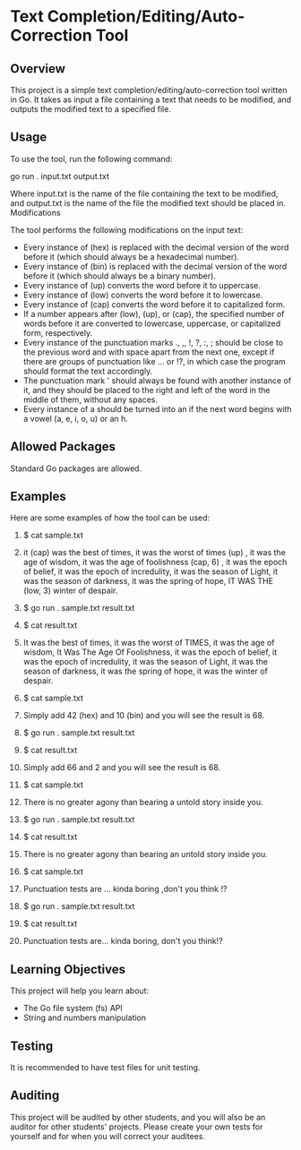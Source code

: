 # Text Completion/Editing/Auto-Correction Tool

## Overview

This project is a simple text completion/editing/auto-correction tool written in Go. It takes as input a file containing a text that needs to be modified, and outputs the modified text to a specified file.

## Usage

To use the tool, run the following command:

go run . input.txt output.txt

Where input.txt is the name of the file containing the text to be modified, and output.txt is the name of the file the modified text should be placed in.
Modifications

The tool performs the following modifications on the input text:

   - Every instance of (hex) is replaced with the decimal version of the word before it (which should always be a hexadecimal number).
   - Every instance of (bin) is replaced with the decimal version of the word before it (which should always be a binary number).
   - Every instance of (up) converts the word before it to uppercase.
   - Every instance of (low) converts the word before it to lowercase.
   - Every instance of (cap) converts the word before it to capitalized form.
   - If a number appears after (low), (up), or (cap), the specified number of words before it are converted to lowercase, uppercase, or capitalized form, respectively.
   - Every instance of the punctuation marks ., ,, !, ?, :, ; should be close to the previous word and with space apart from the next one, except if there are groups of punctuation like ... or !?, in which case the program should format the text accordingly.
   - The punctuation mark ' should always be found with another instance of it, and they should be placed to the right and left of the word in the middle of them, without any spaces.
   - Every instance of a should be turned into an if the next word begins with a vowel (a, e, i, o, u) or an h.

## Allowed Packages

Standard Go packages are allowed.

## Examples

Here are some examples of how the tool can be used:

1. $ cat sample.txt

2. it (cap) was the best of times, it was the worst of times (up) , it was the age of wisdom, it was the age of foolishness (cap, 6) , it was the epoch of belief, it was the epoch of incredulity, it was the season of Light, it was the season of darkness, it was the spring of hope, IT WAS THE (low, 3) winter of despair.

3. $ go run . sample.txt result.txt

4. $ cat result.txt

5.  It was the best of times, it was the worst of TIMES, it was the age of wisdom, It Was The Age Of Foolishness, it was the epoch of belief, it was the epoch of incredulity, it was the season of Light, it was the season of darkness, it was the spring of hope, it was the winter of despair.

6. $ cat sample.txt

7. Simply add 42 (hex) and 10 (bin) and you will see the result is 68.

8. $ go run . sample.txt result.txt

9. $ cat result.txt

10. Simply add 66 and 2 and you will see the result is 68.

11. $ cat sample.txt

12.  There is no greater agony than bearing a untold story inside you.

13. $ go run . sample.txt result.txt

14. $ cat result.txt

15. There is no greater agony than bearing an untold story inside you.

16. $ cat sample.txt

17. Punctuation tests are ... kinda boring ,don't you think !?

18. $ go run . sample.txt result.txt

19. $ cat result.txt

20. Punctuation tests are... kinda boring, don't you think!?

## Learning Objectives

This project will help you learn about:

- The Go file system (fs) API
- String and numbers manipulation

## Testing

It is recommended to have test files for unit testing.

## Auditing

This project will be audited by other students, and you will also be an auditor for other students' projects. Please create your own tests for yourself and for when you will correct your auditees.